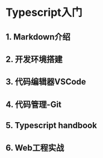 # Typescript入门

## 1. Markdown介绍

## 2. 开发环境搭建

## 3. 代码编辑器VSCode

## 4. 代码管理-Git

## 5. Typescript handbook

## 6. Web工程实战